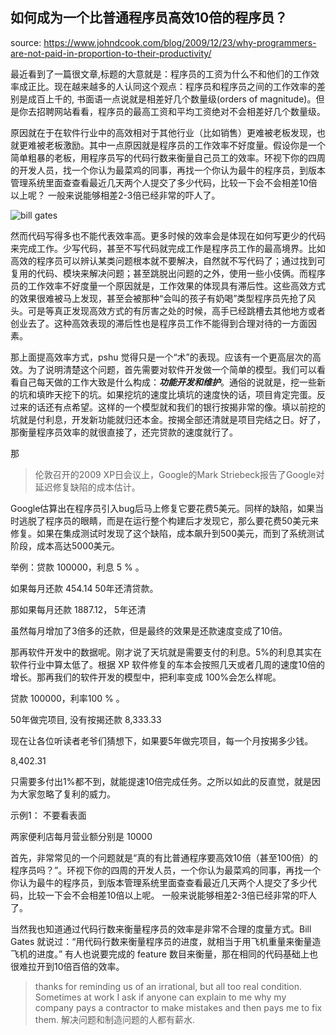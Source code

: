 如何成为一个比普通程序员高效10倍的程序员？ 
--- 
source: https://www.johndcook.com/blog/2009/12/23/why-programmers-are-not-paid-in-proportion-to-their-productivity/  

最近看到了一篇很文章,标题的大意就是：程序员的工资为什么不和他们的工作效率成正比。现在越来越多的人认同这个观点：程序员和程序员之间的工作效率的差别是成百上千的, 书面语一点说就是相差好几个数量级(orders of magnitude)。但是你去招聘网站看看，程序员的最高工资和平均工资绝对不会相差好几个数量级。

原因就在于在软件行业中的高效相对于其他行业（比如销售）更难被老板发现，也就更难被老板激励。其中一点原因就是程序员的工作效率不好度量。假设你是一个简单粗暴的老板，用程序员写的代码行数来衡量自己员工的效率。环视下你的四周的开发人员，找一个你认为最菜鸡的同事，再找一个你认为最牛的程序员，到版本管理系统里面查查看最近几天两个人提交了多少代码，比较一下会不会相差10倍以上呢？ 一般来说能够相差2-3倍已经非常的吓人了。

![bill gates](http://cdn2.51ulong.com/18-9-28/41682812.jpg)

然而代码写得多也不能代表效率高。更多时候的效率会是体现在如何写更少的代码来完成工作。少写代码，甚至不写代码就完成工作是程序员工作的最高境界。比如高效的程序员可以辨认某类问题根本就不要解决，自然就不写代码了；通过找到可复用的代码、模块来解决问题；甚至跳脱出问题的之外，使用一些小伎俩。而程序员的工作效率不好度量一个原因就是，工作效果的体现具有滞后性。这些高效方式的效果很难被马上发现，甚至会被那种“会叫的孩子有奶喝”类型程序员先抢了风头。可是等真正发现高效方式的有厉害之处的时候，高手已经跳槽去其他地方或者创业去了。这种高效表现的滞后性也是程序员工作不能得到合理对待的一方面因素。

那上面提高效率方式，pshu 觉得只是一个“术”的表现。应该有一个更高层次的高效。为了说明清楚这个问题，首先需要对软件开发做一个简单的模型。我们可以看看自己每天做的工作大致是什么构成：***功能开发和维护***。通俗的说就是，挖一些新的坑和填昨天挖下的坑。如果挖坑的速度比填坑的速度快的话，项目肯定完蛋。反过来的话还有点希望。这样的一个模型就和我们的银行按揭非常的像。填以前挖的坑就是付利息，开发新功能就归还本金。按揭全部还清就是项目完结之日。好了，那衡量程序员效率的就很直接了，还完贷款的速度就行了。

那

  

>伦敦召开的2009 XP日会议上，Google的Mark Striebeck报告了Google对延迟修复缺陷的成本估计。

Google估算出在程序员引入bug后马上修复它要花费5美元。同样的缺陷，如果当时逃脱了程序员的眼睛，而是在运行整个构建后才发现它，那么要花费50美元来修复。如果在集成测试时发现了这个缺陷，成本飙升到500美元，而到了系统测试阶段，成本高达5000美元。

  

举例：贷款 100000，利息 5 % 。

如果每月还款 454.14 50年还清贷款。

那如果每月还款 1887.12， 5年还清

虽然每月增加了3倍多的还款，但是最终的效果是还款速度变成了10倍。

  

  

那再软件开发中的数据呢。刚才说了天坑就是需要支付的利息。5%的利息其实在软件行业中算太低了。根据 XP 软件修复的车本会按照几天或者几周的速度10倍的增长。那再我们的软件开发的模型中，把利率变成 100%会怎么样呢。

  

  

贷款 100000，利率100 % 。

50年做完项目, 没有按揭还款 8,333.33

  

现在让各位听读者老爷们猜想下，如果要5年做完项目，每一个月按揭多少钱。

8,402.31

  

只需要多付出1%都不到，就能提速10倍完成任务。之所以如此的反直觉，就是因为大家忽略了复利的威力。


示例1： 不要看表面

两家便利店每月营业额分别是 10000


首先，非常常见的一个问题就是“真的有比普通程序要高效10倍（甚至100倍）的程序员吗？”。环视下你的四周的开发人员，一个你认为最菜鸡的同事，再找一个你认为最牛的程序员，到版本管理系统里面查查看最近几天两个人提交了多少代码，比较一下会不会相差10倍以上呢。 一般来说能够相差2-3倍已经非常的吓人了。

当然我也知道通过代码行数来衡量程序员的效率是非常不合理的度量方式。Bill Gates 就说过：“用代码行数来衡量程序员的进度，就相当于用飞机重量来衡量造飞机的进度。” 有人也说要完成的 feature 数目来衡量，那在相同的代码基础上也很难拉开到10倍百倍的效率。




> thanks for reminding us of an irrational, but all too real condition. Sometimes at work I ask if anyone can explain to me why my company pays a contractor to make mistakes and then pays me to fix them.  解决问题和制造问题的人都有薪水.  
<!--stackedit_data:
eyJoaXN0b3J5IjpbLTIwOTMyMzE1NzMsMTU4NTI0NzMyNiwxMD
Q5NDA0MzAyLDE4NjIyNTk3MTYsLTg1OTM4MDUwMCw2MzE2ODg4
NDIsMTU5OTY5Njc5OSw4Nzg3MTQ5NDksMTc0MDQ0MTk5MCwtNT
k1MTM2NzUxLDExMjEwMTQwMTUsLTY3OTUyOTEzMCwtMTU4MTg1
NjUzMCwxNzQ5NjU4ODMzLDEzMTA3MDg4MzIsLTE2ODczNTQ4MC
wxMDM5ODI3MDE3LDM5MzEyNjMxMSwtMTYyNDMyNDAzNV19
-->